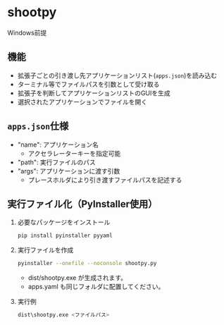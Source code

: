 # shootpy
Windows前提

## 機能
- 拡張子ごとの引き渡し先アプリケーションリスト(`apps.json`)を読み込む
- ターミナル等でファイルパスを引数として受け取る
- 拡張子を判断してアプリケーションリストのGUIを生成
- 選択されたアプリケーションでファイルを開く

## `apps.json`仕様
- "name": アプリケーション名
	- アクセラレーターキーを指定可能
- "path": 実行ファイルのパス
- "args": アプリケーションに渡す引数
	- プレースホルダにより引き渡すファイルパスを記述する

## 実行ファイル化（PyInstaller使用）

1. 必要なパッケージをインストール
   ```sh
   pip install pyinstaller pyyaml
   ```
2. 実行ファイルを作成
   ```sh
   pyinstaller --onefile --noconsole shootpy.py
   ```
   - dist/shootpy.exe が生成されます。
   - apps.yaml も同じフォルダに配置してください。

3. 実行例
   ```sh
   dist\shootpy.exe <ファイルパス>
   ```
